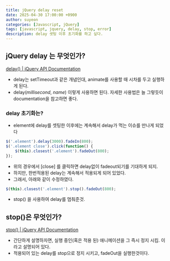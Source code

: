 ```yaml
---
title: jQuery delay reset
date: 2025-04-30 17:00:00 +0900
author: suyeon
categories: [Javascript, jQuery]
tags: [javascript, jquery, delay, stop, error]
description: delay 셋팅 이후 초기화를 하고 싶다.
---
```

## jQuery delay 는 무엇인가? 
[delay() | jQuery API Documentation](https://api.jquery.com/delay/)

- delay는 setTimeout과 같은 개념인대, animate를 사용할 때 시차를 두고 실행하게 된다. 
- delay(*millisecond*, *name*) 이렇게 사용하면 된다. 자세한 사용법은 늘 그렇듯이 documentation을 참고하면 좋다.


### delay 초기화는? 
- element에 delay를 셋팅한 이후에는 계속해서 delay가 먹는 이슈를 만나게 되었다
```javascript
$('.element').delay(3000).fadeIn(800);
$('.element close').click(function() {
    $(this).closest('.element').fadeOut(800);
});
```
- 위의 경우에서 [close] 를 클릭하면 delay없이 fadeout되기를 기대하게 되지.
- 하지만, 한번적용된 delay는 계속해서 적용되게 되어 있었다. 
- 그래서, 아래와 같이 수정하였다.
```javascript
$(this).closest('.element').stop().fadeOut(800);
```
* stop() 을 사용하여 delay를 멈춰준것.

##  stop()은 무엇인가?
[stop() | jQuery API Documentation](https://api.jquery.com/stop/)

* 간단하게 설명하자면, 실행 중인(혹은 적용 된) 애니메이션을 그 즉시 정지 시킴. 이라고 설명되어 있다. 
* 적용되어 있는 delay를 stop으로 정지 시키고, fadeOut을 실행한것이다.   


